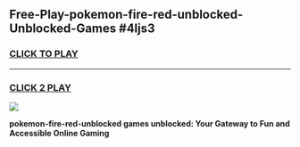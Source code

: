 
## Free-Play-pokemon-fire-red-unblocked-Unblocked-Games #4ljs3
<h3>
<a href="https://news.freeplayer.one?title=pokemon-fire-red-unblocked&ref=8M">CLICK TO PLAY</a></h3>
<hr>

<h3>
<a href="https://news.freeplayer.one?title=pokemon-fire-red-unblocked&ref=8M">CLICK 2 PLAY</a>
  
</h3>

<a href="https://news.freeplayer.one?title=pokemon-fire-red-unblocked&ref=8M"><img src="https://clearcache.store/games.png"></a>


**pokemon-fire-red-unblocked games unblocked: Your Gateway to Fun and Accessible Online Gaming**
